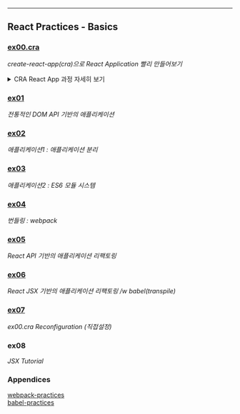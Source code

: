 ___
## React Practices - Basics

### [ex00.cra](./ex00.cra/)
_create-react-app(cra)으로 React Application 빨리 만들어보기_
<details>
<summary> CRA React App 과정 자세히 보기 </summary>
- cra 설치
```shell
    PS D:\BIT\bit-Java\react-practices\1.basics> npm i -g create-react-app
    npm WARN deprecated tar@2.2.2: This version of tar is no longer supported, and will not receive security updates. Please upgrade asap.

    added 67 packages, and audited 68 packages in 2s

    4 packages are looking for funding
      run `npm fund` for details

    2 high severity vulnerabilities

    Some issues need review, and may require choosing
    a different dependency.

    Run `npm audit` for details.
```
- React Application 생성
```shell
    PS D:\BIT\bit-Java\react-practices\1.basics> npx create-react-app ex00.cra

    Creating a new React app in D:\BIT\bit-Java\react-practices\1.basics\ex00.cra.

    Installing packages. This might take a couple of minutes.
    Installing react, react-dom, and react-scripts with cra-template...


    added 1367 packages in 53s

    169 packages are looking for funding
      run `npm fund` for details

    Installing template dependencies using npm...
    npm WARN deprecated source-map-resolve@0.6.0: See https://github.com/lydell/source-map-resolve#deprecated

    added 38 packages in 4s

    169 packages are looking for funding
      run `npm fund` for details
    Removing template package using npm...


    removed 1 package, and audited 1405 packages in 3s

    169 packages are looking for funding
      run `npm fund` for details

    6 moderate severity vulnerabilities

    To address all issues (including breaking changes), run:
      npm audit fix --force

    Run `npm audit` for details.

    Success! Created ex00.cra at D:\BIT\bit-Java\react-practices\1.basics\ex00.cra
    Inside that directory, you can run several commands:

      npm start
        Starts the development server.

      npm run build
        Bundles the app into static files for production.

      npm test
        Starts the test runner.

      npm run eject
        Removes this tool and copies build dependencies, configuration files
        and scripts into the app directory. If you do this, you can’t go back!

    We suggest that you begin by typing:

      cd ex00.cra
      npm start

    Happy hacking!
```
- 실행
![cra_react_start](https://images.velog.io/images/98kimjh/post/657f84a1-b7fe-47ef-81d6-c40e6882ef56/image.png)
</details>

### [ex01](./ex01/)
_전통적인 DOM API 기반의 애플리케이션_ 

### [ex02](./ex02/)
_애플리케이션1 : 애플리케이션 분리_

### [ex03](./ex03/)
_애플리케이션2 : ES6 모듈 시스템_

### [ex04](./ex04/)
_번들링 : webpack_

### [ex05](./ex05/)
_React API 기반의 애플리케이션 리팩토링_

### [ex06](./ex06/)
_React JSX 기반의 애플리케이션 리팩토링 /w babel(transpile)_

### [ex07](./ex07/)
_ex00.cra Reconfiguration (직접설정)_

### ex08
_JSX Tutorial_


### Appendices
[webpack-practices](./webpack-practices/)  
[babel-practices](./babel-practices/)